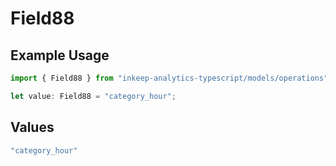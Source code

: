 # Field88

## Example Usage

```typescript
import { Field88 } from "inkeep-analytics-typescript/models/operations";

let value: Field88 = "category_hour";
```

## Values

```typescript
"category_hour"
```